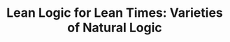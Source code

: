 ---
title: "Lean Logic for Lean Times: Varieties of Natural Logic"
year: 2015
venue: "Conference on Computing Natural Reasoning, CoCoNat 2015, July 19-20, 2015, Bloomington, Indiana, USA"
slides: includes/talks/coconat2015.pdf
---